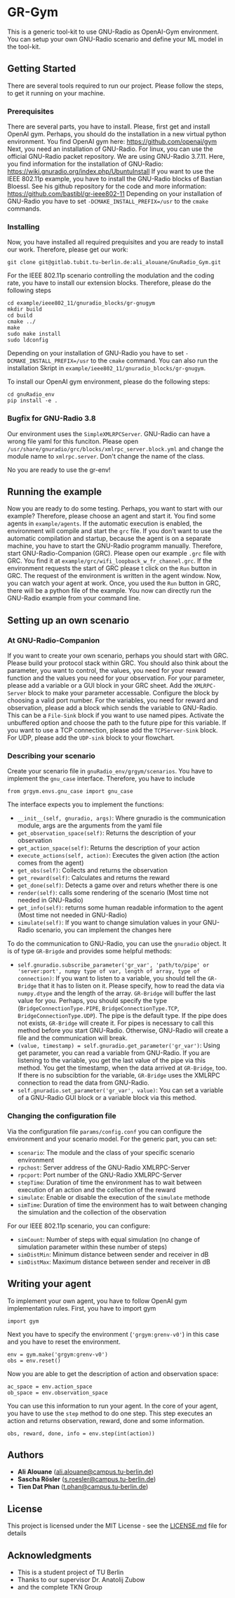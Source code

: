 # GR-Gym

This is a generic tool-kit to use GNU-Radio as OpenAI-Gym environment. You can setup your own GNU-Radio scenario and define your ML model in the tool-kit.

## Getting Started

There are several tools required to run our project. Please follow the steps, to get it running on your machine.

### Prerequisites

There are several parts, you have to install.
Please, first get and install OpenAI gym. Perhaps, you should do the installation in a new virtual python environment. You find OpenAI gym here: https://github.com/openai/gym
Next, you need an installation of GNU-Radio. For linux, you can use the official GNU-Radio packet repository. We are using GNU-Radio 3.7.11. Here, you find information for the installation of GNU-Radio: https://wiki.gnuradio.org/index.php/UbuntuInstall
If you want to use the IEEE 802.11p example, you have to install the GNU-Radio blocks of Bastian Bloessl. See his github repository for the code and more information: https://github.com/bastibl/gr-ieee802-11
Depending on your installation of GNU-Radio you have to set `-DCMAKE_INSTALL_PREFIX=/usr` to the `cmake` commands.

### Installing

Now, you have installed all required prequisites and you are ready to install our work. Therefore, please get our work:
```
git clone git@gitlab.tubit.tu-berlin.de:ali_alouane/GnuRadio_Gym.git
```

For the IEEE 802.11p scenario controlling the modulation and the coding rate, you have to install our extension blocks. Therefore, please do the following steps
```
cd example/ieee802_11/gnuradio_blocks/gr-gnugym
mkdir build
cd build
cmake ../
make
sudo make install
sudo ldconfig
```
Depending on your installation of GNU-Radio you have to set `-DCMAKE_INSTALL_PREFIX=/usr` to the `cmake` command.
You can also run the installation Skript in `example/ieee802_11/gnuradio_blocks/gr-gnugym`.

To install our OpenAI gym environment, please do the following steps:

```
cd gnuRadio_env
pip install -e .
```
### Bugfix for GNU-Radio 3.8
Our environment uses the `SimpleXMLRPCServer`. GNU-Radio can have a wrong file yaml for this funciton. Please open `/usr/share/gnuradio/grc/blocks/xmlrpc_server.block.yml` and change the module name to `xmlrpc.server`. Don't change the name of the class.

No you are ready to use the gr-env!

## Running the example

Now you are ready to do some testing. Perhaps, you want to start with our example? Therefore, please choose an agent and start it. You find some agents in `example/agents`. If the automatic execution is enabled, the environment will compile and start the `grc` file.
If you don't want to use the automatic compilation and startup, because the agent is on a separate machine, you have to start the GNU-Radio programm manually. Therefore, start GNU-Radio-Companion (GRC). Please open our example `.grc` file with GRC. You find it at `example/grc/wifi_loopback_w_fr_channel.grc`. If the environment requests the start of GRC please t click on the `Run` button in GRC. The request of the environment is written in the agent window. Now, you can watch your agent at work.
Once, you used the `Run` button in GRC, there will be a python file of the example. You now can directly run the GNU-Radio example from your command line.

## Setting up an own scenario

### At GNU-Radio-Companion
If you want to create your own scenario, perhaps you should start with GRC. Please build your protocol stack within GRC. You should also think about the parameter, you want to control, the values, you need for your reward function and the values you need for your observation. For your parameter, please add a variable or a GUI block in your GRC sheet. Add the `XMLRPC-Server` block to make your parameter accessable. Configure the block by choosing a valid port number. For the variables, you need for reward and observation, please add a block which sends the variable to GNU-Radio. This can be a `File-Sink` block if you want to use named pipes. Activate the unbuffered option and choose the path to the future pipe for this variable. If you want to use a TCP connection, please add the `TCPServer-Sink` block. For UDP, please add the `UDP-sink` block to your flowchart.

### Describing your scenario
Create your scenario file in `gnuRadio_env/grgym/scenarios`. You have to implement the `gnu_case` interface. Therefore, you have to include 

```
from grgym.envs.gnu_case import gnu_case
```
The interface expects you to implement the functions:
- `__init__(self, gnuradio, args)`: Where gnuradio is the communication module, args are the arguments from the yaml file
- `get_observation_space(self)`: Returns the description of your observation
- `get_action_space(self)`: Returns the description of your action
- `execute_actions(self, action)`: Executes the given action (the action comes from the agent)
- `get_obs(self)`: Collects and returns the observation
- `get_reward(self)`: Calculates and returns the reward
- `get_done(self)`: Detects a game over and returs whether there is one
- `render(self)`: calls some rendering of the scenario (Most time not needed in GNU-Radio)
- `get_info(self)`: returns some human readable information to the agent (Most time not needed in GNU-Radio)
- `simulate(self)`: If you want to change simulation values in your GNU-Radio scenario, you can implement the changes here

To do the communication to GNU-Radio, you can use the `gnuradio` object. It is of type `GR-Brigde` and provides some helpful methods:
- `self.gnuradio.subscribe_parameter('gr_var', 'path/to/pipe' or 'server:port', numpy type of var, length of array, type of connection)`: If you want to listen to a variable, you should tell the `GR-Bridge` that it has to listen on it. Please specify, how to read the data via `numpy.dtype` and the length of the array. `GR-Bridge` will buffer the last value for you. Perhaps, you should specify the type (`BridgeConnectionType.PIPE`, `BridgeConnectionType.TCP`, `BridgeConnectionType.UDP`). The pipe is the default type. If the pipe does not exists, `GR-Bridge` will create it. For pipes is necessary to call this method before you start GNU-Radio. Otherwise, GNU-Radio will create a file and the communication will break.
- `(value, timestamp) = self.gnuradio.get_parameter('gr_var')`: Using get parameter, you can read a variable from GNU-Radio. If you are listening to the variable, you get the last value of the pipe via this method. You get the timestamp, when the data arrived at `GR-Bridge`, too. If there is no subscibtion for the variable, `GR-Bridge` uses the XMLRPC connection to read the data from GNU-Radio.
- `self.gnuradio.set_parameter('gr_var', value)`: You can set a variable of a GNU-Radio GUI block or a variable block via this method.

### Changing the configuration file
Via the configuration file `params/config.conf` you can configure the environment and your scenario model. For the generic part, you can set:
- `scenario`: The module and the class of your specific scenario environment
- `rpchost`: Server address of the GNU-Radio XMLRPC-Server
- `rpcport`: Port number of the GNU-Radio XMLRPC-Server
- `stepTime`: Duration of time the environment has to wait between execution of an action and the collection of the reward
- `simulate`: Enable or disable the execution of the `simulate` methode
- `simTime`: Duration of time the environment has to wait between changing the simulation and the collection of the observation

For our IEEE 802.11p scenario, you can configure:
- `simCount`: Number of steps with equal simulation (no change of simulation parameter within these number of steps)
- `simDistMin`: Minimum distance between sender and receiver in dB
- `simDistMax`: Maximum distance between sender and receiver in dB

## Writing your agent

To implement your own agent, you have to follow OpenAI gym implementation rules. First, you have to import gym
```
import gym
```
Next you have to specify the environment (`'grgym:grenv-v0'`) in this case and you have to reset the environment.
```
env = gym.make('grgym:grenv-v0')
obs = env.reset()
```
Now you are able to get the description of action and observation space:
```
ac_space = env.action_space
ob_space = env.observation_space
```
You can use this information to run your agent. In the core of your agent, you have to use the `step` method to do one step. This step executes an action and returns observation, reward, done and some information.
```
obs, reward, done, info = env.step(int(action))
```

## Authors

* **Ali Alouane** (ali.alouane@campus.tu-berlin.de)
* **Sascha Rösler** (s.roesler@campus.tu-berlin.de)
* **Tien Dat Phan** (t.phan@campus.tu-berlin.de)

## License

This project is licensed under the MIT License - see the [LICENSE.md](LICENSE.md) file for details

## Acknowledgments

* This is a student project of TU Berlin
* Thanks to our supervisor Dr. Anatolij Zubow
* and the complete TKN Group
